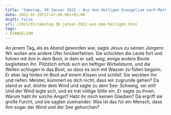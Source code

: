```yaml
---
title: 'Samstag, 30 Januar 2021 : Aus dem Heiligen Evangelium nach Markus - Mk 4,35-41.'
date: 2021-01-29T17:47:00.001+01:00
draft: false
url: /2021/01/samstag-30-januar-2021-aus-dem-heiligen.html
tags: 
- EVANGELIUM
---
```


An jenem Tag, als es Abend geworden war, sagte Jesus zu seinen Jüngern: Wir wollen ans andere Ufer hinüberfahren. Sie schickten die Leute fort und fuhren mit ihm in dem Boot, in dem er saß, weg; einige andere Boote begleiteten ihn. Plötzlich erhob sich ein heftiger Wirbelsturm, und die Wellen schlugen in das Boot, so dass es sich mit Wasser zu füllen begann. Er aber lag hinten im Boot auf einem Kissen und schlief. Sie weckten ihn und riefen: Meister, kümmert es dich nicht, dass wir zugrunde gehen? Da stand er auf, drohte dem Wind und sagte zu dem See: Schweig, sei still! Und der Wind legte sich, und es trat völlige Stille ein. Er sagte zu ihnen: Warum habt ihr solche Angst? Habt ihr noch keinen Glauben? Da ergriff sie große Furcht, und sie sagten zueinander: Was ist das für ein Mensch, dass ihm sogar der Wind und der See gehorchen?